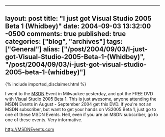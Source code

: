   ---
  layout: post
  title: "I just got Visual Studio 2005 Beta 1 (Whidbey)"
  date: 2004-09-03 13:32:00 -0500
  comments: true
  published: true
  categories: ["blog", "archives"]
  tags: ["General"]
  alias: ["/post/2004/09/03/I-just-got-Visual-Studio-2005-Beta-1-(Whidbey)", "/post/2004/09/03/i-just-got-visual-studio-2005-beta-1-(whidbey)"]
  ---
<!-- more -->
{% include imported_disclaimer.html %}
<P>I went to the <A title=MSDN href="http://msdn.microsoft.com" target=_blank>MSDN</A> Event in Milwaukee yesterday, and got the FREE DVD with Visual Studio 2005 Beta 1. This is just awesome, anyone attending the MSDN Events in August - September 2004 get this DVD. If you're not an MSDN subscriber, but want to get your hands on VS2005 Beta 1, just go to one of these MSDN Events. Hell, even if you are an MSDN subscriber, go to one of these events. Very informative.</P>
<P><A href="http://MSDNEvents.com">http://MSDNEvents.com</A></P>
